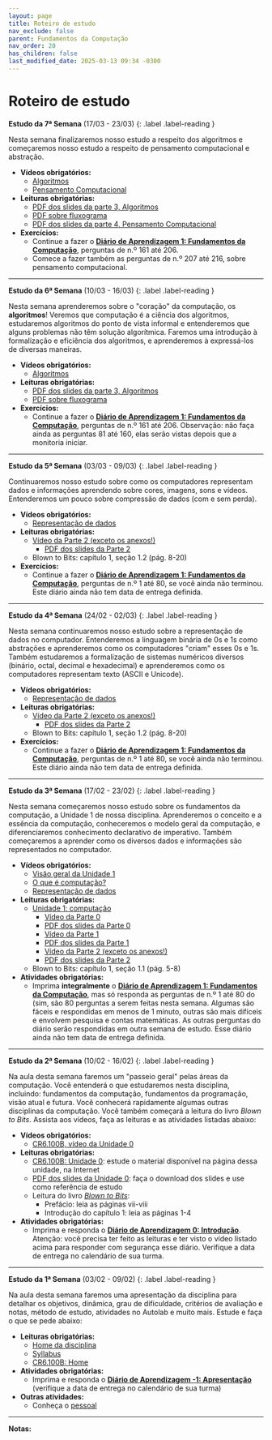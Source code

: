 ```yaml
---
layout: page
title: Roteiro de estudo
nav_exclude: false
parent: Fundamentos da Computação
nav_order: 20
has_children: false
last_modified_date: 2025-03-13 09:34 -0300
---
```


# Roteiro de estudo

**Estudo da 7ª Semana**<a id="re7sem"></a> (17/03 - 23/03)
{: .label .label-reading }

Nesta semana finalizaremos nosso estudo a respeito dos algoritmos e começaremos
nosso estudo a respeito de pensamento computacional e abstração.

- **Vídeos obrigatórios:**
  - [Algoritmos](https://cmprz.me/cr6100b-unid-1-parte3-video)
  - [Pensamento Computacional](https://cmprz.me/cr6100b-unid-1-parte4-video)
- **Leituras obrigatórias:**
  - [PDF dos slides da parte 3,
    Algoritmos](https://cmprz.me/cr6100b-unid-1-parte-3-slides)
  - [PDF sobre fluxograma](https://cmprz.me/cr6100b-unid-1-parte-3-fluxogramas)
  - [PDF dos slides da parte 4,
    Pensamento Computacional](https://cmprz.me/cr6100b-unid-1-parte-4-slides)
- **Exercícios:**
  - Continue a fazer o **[Diário de Aprendizagem 1: Fundamentos da
    Computação](/assets/disciplinas/fundcomp/2025_1/diario_1.pdf)**, perguntas
    de n.º 161 até 206.
  - Comece a fazer também as perguntas de n.º 207 até 216, sobre pensamento
    computacional.

---

**Estudo da 6ª Semana**<a id="re6sem"></a> (10/03 - 16/03)
{: .label .label-reading }

Nesta semana aprenderemos sobre o "coração" da computação, os **algoritmos**!
Veremos que computação é a ciência dos algoritmos, estudaremos algoritmos do
ponto de vista informal e entenderemos que alguns problemas não têm solução
algorítmica. Faremos uma introdução à formalização e eficiência dos algoritmos,
e aprenderemos à expressá-los de diversas maneiras.

- **Vídeos obrigatórios:**
  - [Algoritmos](https://cmprz.me/cr6100b-unid-1-parte3-video)
- **Leituras obrigatórias:**
  - [PDF dos slides da parte 3,
    Algoritmos](https://cmprz.me/cr6100b-unid-1-parte-3-slides)
  - [PDF sobre fluxograma](https://cmprz.me/cr6100b-unid-1-parte-3-fluxogramas)
- **Exercícios:**
  - Continue a fazer o **[Diário de Aprendizagem 1: Fundamentos da
    Computação](/assets/disciplinas/fundcomp/2025_1/diario_1.pdf)**, perguntas
    de n.º 161 até 206. Observação: não faça ainda as perguntas 81 até 160, elas
    serão vistas depois que a monitoria iniciar.

---

**Estudo da 5ª Semana**<a id="re5sem"></a> (03/03 - 09/03)
{: .label .label-reading }

Continuaremos nosso estudo sobre como os computadores representam dados e
informações aprendendo sobre cores, imagens, sons e vídeos. Entenderemos um
pouco sobre compressão de dados (com e sem perda).

- **Vídeos obrigatórios:**
  - [Representação de dados](https://www.youtube.com/watch?v=8T_hJhYg4R0)
- **Leituras obrigatórias:**
  - [Vídeo da Parte 2 (exceto os
      anexos!)](https://cmprz.me/cr6100b-unid-1-parte-2-video)
    - [PDF dos slides da Parte
      2](https://cmprz.me/cr6100b-unid-1-parte-2-slides)
  - Blown to Bits: capítulo 1, seção 1.2 (pág. 8-20)
- **Exercícios:**
  - Continue a fazer o **[Diário de Aprendizagem 1: Fundamentos da
    Computação](/assets/disciplinas/fundcomp/2025_1/diario_1.pdf)**, perguntas
    de n.º 1 até 80, se você ainda não terminou. Este diário ainda não tem data
    de entrega definida.

---

**Estudo da 4ª Semana**<a id="re4sem"></a> (24/02 - 02/03)
{: .label .label-reading }

Nesta semana continuaremos nosso estudo sobre a representação de dados no
computador. Entenderemos a linguagem binária de 0s e 1s como abstrações e
aprenderemos como os computadores "criam" esses 0s e 1s. Também estudaremos a
formalização de sistemas numéricos diversos (binário, octal, decimal e
hexadecimal) e aprenderemos como os computadores representam texto (ASCII e
Unicode).

- **Vídeos obrigatórios:**
  - [Representação de dados](https://www.youtube.com/watch?v=8T_hJhYg4R0)
- **Leituras obrigatórias:**
  - [Vídeo da Parte 2 (exceto os
      anexos!)](https://cmprz.me/cr6100b-unid-1-parte-2-video)
    - [PDF dos slides da Parte
      2](https://cmprz.me/cr6100b-unid-1-parte-2-slides)
  - Blown to Bits: capítulo 1, seção 1.2 (pág. 8-20)
- **Exercícios:**
  - Continue a fazer o **[Diário de Aprendizagem 1: Fundamentos da
    Computação](/assets/disciplinas/fundcomp/2025_1/diario_1.pdf)**, perguntas
    de n.º 1 até 80, se você ainda não terminou. Este diário ainda não tem data
    de entrega definida.

---

**Estudo da 3ª Semana**<a id="re3sem"></a> (17/02 - 23/02)
{: .label .label-reading }

Nesta semana começaremos nosso estudo sobre os fundamentos da
computação, a Unidade 1 de nossa disciplina. Aprenderemos o conceito e a
essência da computação, conheceremos o modelo geral da computação, e
diferenciaremos conhecimento declarativo de imperativo. Também começaremos a
aprender como os diversos dados e informações são representados no computador.

- **Vídeos obrigatórios:**
  - [Visão geral da Unidade 1](https://www.youtube.com/watch?v=XbuHXSoKZOM)
  - [O que é computação?](https://www.youtube.com/watch?v=qzxw-Tm8UgI)
  - [Representação de dados](https://www.youtube.com/watch?v=8T_hJhYg4R0)
- **Leituras obrigatórias:**
  - [Unidade 1: computação](https://cmprz.me/cr6100bu1)
    - [Vídeo da Parte 0](https://cmprz.me/cr6100b-unid-1-parte-0-video)
    - [PDF dos slides da Parte
      0](https://cmprz.me/cr6100b-unid-1-parte-0-slides)
    - [Vídeo da Parte 1](https://cmprz.me/cr6100b-unid-1-parte-1-video)
    - [PDF dos slides da Parte
      1](https://cmprz.me/cr6100b-unid-1-parte-1-slides)
    - [Vídeo da Parte 2 (exceto os
      anexos!)](https://cmprz.me/cr6100b-unid-1-parte-2-video)
    - [PDF dos slides da Parte
      2](https://cmprz.me/cr6100b-unid-1-parte-2-slides)
  - Blown to Bits: capítulo 1, seção 1.1 (pág. 5-8)
- **Atividades obrigatórias:**
  - Imprima **integralmente** o **[Diário de Aprendizagem 1: Fundamentos da
    Computação](/assets/disciplinas/fundcomp/2025_1/diario_1.pdf)**, mas só
    responda as perguntas de n.º 1 até 80 do (sim, são 80 perguntas a serem
    feitas nesta semana. Algumas são fáceis e respondidas em menos de 1 minuto,
    outras são mais difíceis e envolvem pesquisa e contas matemáticas. As outras
    perguntas do diário serão respondidas em outra semana de estudo. Esse diário
    ainda não tem data de entrega definida.

---

**Estudo da 2ª Semana**<a id="re2sem"></a> (10/02 - 16/02)
{: .label .label-reading }

Na aula desta semana faremos um "passeio geral" pelas áreas da computação. Você
entenderá o que estudaremos nesta disciplina, incluindo: fundamentos da
computação, fundamentos da programação, visão atual e futura. Você conhecerá
rapidamente algumas outras disciplinas da computação. Você também começará a
leitura do livro *Blown to Bits*. Assista aos vídeos, faça as leituras e as
atividades listadas abaixo:

- **Vídeos obrigatórios:**
  - [CR6.100B, vídeo da Unidade 0](https://www.youtube.com/watch?v=-aY8U8s5Kv4)
- **Leituras obrigatórias:**
  - [CR6.100B: Unidade 0](http://cmprz.me/cr6100bu0): estude o material
    disponível na página dessa unidade, na Internet
  - [PDF dos slides da Unidade 0](https://cmprz.me/slides-unid-0): faça o
    download dos slides e use como referência de estudo
  - Leitura do livro [*Blown to Bits*](/assets/docs/blown_to_bits_2e_pt-BR.pdf):
    - Prefácio: leia as páginas vii-viii
    - Introdução do capítulo 1: leia as páginas 1-4
- **Atividades obrigatórias:**
  - Imprima e responda o **[Diário de Aprendizagem 0:
    Introdução](/assets/disciplinas/fundcomp/2025_1/diario_0.pdf)**. Atenção:
    você precisa ter feito as leituras e ter visto o vídeo listado acima para
    responder com segurança esse diário. Verifique a data de entrega no
    calendário de sua turma.

---

**Estudo da 1ª Semana**<a id="re1sem"></a> (03/02 - 09/02)
{: .label .label-reading }

Na aula desta semana faremos uma apresentação da disciplina para detalhar os
objetivos, dinâmica, grau de dificuldade, critérios de avaliação e notas, método
de estudo, atividades no Autolab e muito mais. Estude e faça o que se pede
abaixo:

- **Leituras obrigatórias:**
  - [Home da disciplina](/disciplinas/fundamentos_computacao/)
  - [Syllabus](/disciplinas/fundamentos_computacao/syllabus/)
  - [CR6.100B: Home](http://cmprz.me/cr6100bhome)
- **Atividades obrigatórias:**
  - Imprima e responda o **[Diário de Aprendizagem -1:
    Apresentação](/assets/disciplinas/fundcomp/2025_1/diario_-1.pdf)**
    (verifique a data de entrega no calendário de sua turma)
- **Outras atividades:**
  - Conheça o [pessoal](/disciplinas/fundamentos_computacao/pessoal/)

<!--

**Estudo da 4ª Semana**<a id="re4sem"></a> (19/08 - 25/08)
{: .label .label-reading }
- **Leituras obrigatórias:**
  - [CR6.100B: Unidade 1](http://cmprz.me/cr6100bu1): estudar o seguinte:
    - Parte 3: Algoritmos
    - Parte 4: Pensamento computacional
    - Parte 5: Abstração
  - Assistir os seguintes vídeos (assista aos vídeos **várias vezes** até que
    você consiga entender tudo; na página da CR6.100B você pode fazer o
    download dos slides correspondentes a cada vídeo):
    - [Parte 3: Algoritmos](https://www.youtube.com/watch?v=NIy_YxAS570)
    - [Parte 4: Pensamento computacional](https://www.youtube.com/watch?v=w4XK1nY-pMc)
    - [Parte 5: Abstração](https://www.youtube.com/watch?v=pPNKC6ii8cE)
  - Blown to Bits: capítulo 1, seção 1.2, Koan 1 e Koan 2 (pág. 8-12)
- **Atividades obrigatórias:**
  - Termine de responder o **[Diário de Aprendizagem 1: Fundamentos da
    Computação](/assets/disciplinas/fundcomp/2024_2/diario_1.pdf)**,
    fazendo as perguntas de n.º 161 até 225). Verifique no calendário de sua turma
    a data para a entrega do diário.

---

**Estudo da 5ª Semana**<a id="re5sem"></a> (26/08 - 01/09)
{: .label .label-reading }
- **Leituras obrigatórias:**
  - [CR6.100B: Unidade 1](http://cmprz.me/cr6100bu1): estudar o seguinte:
    - Parte 0: Visão geral
    - Parte 1: O que é ciência da computação
    - Parte 2: Representação de dados (incluindo os anexos!)
    - Parte 3: Algoritmos
    - Parte 4: Pensamento computacional
    - Parte 5: Abstração
  - Assistir os seguintes vídeos (assista aos vídeos **várias vezes** até que
    você consiga entender tudo; na página da CR6.100B você pode fazer o
    download dos slides correspondentes a cada vídeo):
    - [Parte 0: Visão geral](https://www.youtube.com/watch?v=XbuHXSoKZOM)
    - [Parte 1: O que é ciência da computação](https://www.youtube.com/watch?v=qzxw-Tm8UgI)
    - [Parte 2: Representação de dados](https://www.youtube.com/watch?v=8T_hJhYg4R0)
      - [Anexo 1: Conversão de bases](https://www.youtube.com/watch?v=7u4lJQE2xOk)
      - [Anexo 2: Outros conceitos](https://www.youtube.com/watch?v=MxdbxybOlmE)
      - [Anexo 3: Binários negativos](https://www.youtube.com/watch?v=gLBV2iU_EbM)
      - [Anexo 4: Binários fracionários](https://www.youtube.com/watch?v=QdOMYMvn2h8)
      - [Anexo 5: BCD e expansão de sinal](https://www.youtube.com/watch?v=8Tl0I2Ihc0w)
    - [Parte 3: Algoritmos](https://www.youtube.com/watch?v=NIy_YxAS570)
    - [Parte 4: Pensamento computacional](https://www.youtube.com/watch?v=w4XK1nY-pMc)
    - [Parte 5: Abstração](https://www.youtube.com/watch?v=pPNKC6ii8cE)
  - Blown to Bits: capítulo 1, seção 1.2, Koan 1 e Koan 2 (pág. 8-12)
- **Atividades obrigatórias:**
  - Termine de responder o **[Diário de Aprendizagem 1: Fundamentos da
    Computação](/assets/disciplinas/fundcomp/2024_2/diario_1.pdf)**,
    fazendo todas perguntas. Verifique no calendário de sua turma
    a data para a entrega do diário.

---

**Estudo da 6ª Semana**<a id="re6sem"></a> (02/09 - 08/09)
{: .label .label-reading }
- **Leituras obrigatórias:**
  - [CR6.100B: Unidade 2](http://cmprz.me/cr6100bu2): estudar o seguinte:
    - [Parte 1: Scratch - fundamentos da
      programação](https://www.computacaoraiz.com.br/cr6100b/unidades/2/#parte-1-fundamentos-da-programação)
    - [Parte 2: Exemplos em Scratch](https://www.computacaoraiz.com.br/cr6100b/unidades/2/#parte-2-exemplos-em-scratch)
  - Blown to Bits: capítulo 1, seção 1.2, Koan 3 e Koan 4 (pág. 12-14)
  - Assistir os seguintes vídeos (assista aos vídeos **várias vezes** até que
    você consiga entender tudo; na página da CR6.100B você pode fazer o
    download dos slides correspondentes a cada vídeo):
    - [Parte 1: Fundamentos da Programação:
      Scratch](https://www.youtube.com/watch?v=jaxotbKfnWA)
    - [Parte 2: Exemplos em
      Scratch](https://www.youtube.com/watch?v=YWIVJrV-EYs)
- **Atividades obrigatórias:**
  - **Diário de Aprendizagem 2: Fundamentos da Programação** (em breve)
- **Atividades no Autolab (obrigatórias):**
  - [PSET 0: Scratch](../autolab/#autolab2)

---

**Estudo da 7ª Semana**<a id="re7sem"></a> (09/09 - 15/09)
{: .label .label-reading }
- **Leituras obrigatórias:**
  - [CR6.100B: Unidade 2](http://cmprz.me/cr6100bu2): estudar o seguinte:
    - Parte 3: Funções e variáveis
    - Parte 4: Conceitos avançados
  - Blown to Bits: capítulo 1, seção 1.2, Koan 5 (pág. 14-16)
- **Vídeos obrigatórios:**
  - [CR6.100B: Parte 3: Funções e
    variáveis](https://www.youtube.com/watch?v=jeFJuow44kI)
  - [CR6.100B: Parte 4: Conceitos
    avançados](https://www.youtube.com/watch?v=dWMx4503llQ)
  - [CR6.100B: Parte 5: PSET 0:
    Scratch](https://www.youtube.com/watch?v=21Vknz2W9FA)
- **Atividades obrigatórias:**
  - (em breve)

---

**Estudo da 8ª Semana**<a id="re8sem"></a> (16/09 - 22/09)
{: .label .label-reading }
- **Leituras obrigatórias:**
  - [CR6.100B: Unidade 2](http://cmprz.me/cr6100bu2): estudar o seguinte:
    - Parte 3: Funções e variáveis
    - Parte 4: Conceitos avançados
  - Blown to Bits: capítulo 1, seção 1.2, Koan 5 (pág. 14-16)
- **Vídeos obrigatórios:**
  - [CR6.100B: Parte 3: Funções e
    variáveis](https://www.youtube.com/watch?v=jeFJuow44kI)
  - [CR6.100B: Parte 4: Conceitos
    avançados](https://www.youtube.com/watch?v=dWMx4503llQ)
- **Atividades obrigatórias:**
  - [Diário 2: Programação](/assets/disciplinas/fundcomp/2024_2/diario_2.pdf)
    (será liberado dia 18/09)

---

**Estudo da 9ª Semana**<a id="re9sem"></a> (23/09 - 29/09)
{: .label .label-reading }
- **InovaWeek**: em virtude da realização do InovaWeek, não teremos atividades
  acadêmicas em sala de aula (haverá uma atividade prática a ser entregue via
  Portal do Aluno). Também não haverá laboratórios ou monitoria.

---

**Estudo da 10ª Semana**<a id="re10sem"></a> (30/09 - 06/10)
{: .label .label-reading }
- **Revisão para Prova**: a "1ª Avaliação Bimestral" de nossa disciplina será
  realizada na próxima semana e, portanto, nesta semana nossa aula será de
  revisão de conteúdo e esclarecimento de dúvidas.

---

**11ª Semana: AV1**<a id="re11sem"></a> (07/10 - 13/10)
{: .label .label-red }
- **Avaliação Bimestral AV1:** esta semana é dedicada à realização da 1ª
  avaliação bimestral, a AV1, e, portanto, não há conteúdo novo a ser
  estudado. O conteúdo da AV1 corresponde a toda a matéria das semanas 1 a 10,
  ou seja, tudo o que foi visto no bimestre, incluindo:
  - Diários de Aprendizagem (do Diário -1 até o Diário 2)
  - Todo o conteúdo visto no CR6.100B (Home, Unidade 0 até Unidade 2)
  - Todo o conteúdo dos Exercícios, Laboratórios e PSETs do Autolab
  - Todo o capítulo 1 do Blown to Bits
  - Todo o material extra que os monitores apresentaram durante as monitorias
- A prova é totalmente **discursiva** e individual.
- Venha bem preparado! A prova é **extensa** e não é fácil!
- Siga todas as normas de **integridade acadêmica** da disciplina pois alunos
  flagrados com qualquer tipo de cola terão a AV1 zerada imediatamente e serão
  encaminhados para a coordenação para as medidas disciplinares conforme o
  regimento da UVV.
- O professor determinará o assento de cada aluno.

{: .vermelho-title }
> Os celulares serão recolhidos pelo professor!
>
> Antes do início da prova o professor **recolherá todos os celulares** de todos
> os alunos, **sem exceções**. O aluno só receberá a prova mediante a entrega do
> celular, desligado. Os celulares serão identificados e ficarão sob a posse do
> professor durante a prova. Ao terminar e entregar a prova, o professor
> devolverá o celular.
>
> Alunos que não entregarem o celular e forem flagrados utilizando o aparelho
> para colar na prova, serão **REPROVADOS IMEDIATA E AUTOMATICAMENTE** na
> disciplina, sem chance de discussão. Evite problemas: **entregue seu celular
> desligado** no início da prova.

---

**Estudo da 12ª Semana**<a id="re10sem"></a> (14/10 - 20/10)
{: .label .label-reading }
- **Feriado:** em virtude do feriado do dia dos professores, não há nenhuma
  atividade programada para esta semana.

---

**Estudo da 13ª Semana**<a id="re11sem"></a> (21/10 - 27/10)
{: .label .label-reading }
- **Leituras obrigatórias:**
  - [Material de Estudo sobre Linguagem
    C](/assets/disciplinas/fundcomp/2024_2/unidade3_c.pdf)
- **Atividades obrigatórias:**
  - [Diário de Aprendizagem 3: Linguagem
    C](/assets/disciplinas/fundcomp/2024_2/diario_3.pdf)
- **Atividades no Autolab:**
  - Nesta semana você deverá fazer diversos exercícios e laboratórios de
    programação, e também o PSET-1, sobre linguagem C. O prazo final para
    a entrega de todas as atividades é dia 08/11/2024 23:59h. Acesse a
    [página de atividades do Autolab](../autolab/#autolab3) para mais
    informações.

---

**Estudo da 14ª Semana**<a id="re11sem"></a> (28/10 - 03/11)
{: .label .label-reading }
- **Leituras obrigatórias:**
  - [Material de Estudo sobre Linguagem
    C](/assets/disciplinas/fundcomp/2024_2/unidade3_c.pdf)
- **Atividades obrigatórias:**
  - [Diário de Aprendizagem 3: Linguagem
    C](/assets/disciplinas/fundcomp/2024_2/diario_3.pdf)
- **Atividades no Autolab:**
  - Nesta semana você continuará a fazer diversos exercícios e laboratórios
    de programação, e também o PSET-1, sobre linguagem C. O prazo final para
    a entrega de todas as atividades é dia 08/11/2024 23:59h. Acesse a
    [página de atividades do Autolab](../autolab/#autolab3) para mais
    informações.

<!--
---

**Estudo da 12ª Semana**<a id="re12sem"></a>
{: .label .label-reading }
- **Leituras obrigatórias:**
  - [CR6.100B: Unidade 5](http://cmprz.me/cr6100bu5)
  - Blown to Bits: (a definir)
- **Atividades obrigatórias:**
  - Diário de Aprendizagem 5: Algoritmos

---

**Estudo da 13ª Semana**<a id="re13sem"></a>
{: .label .label-reading }
- **Leituras obrigatórias:**
  - [CR6.100B: Unidade 5](http://cmprz.me/cr6100bu5)
  - Blown to Bits: (a definir)
- **Atividades obrigatórias:**
  - Diário de Aprendizagem 5: Algoritmos

---

**Estudo da 14ª Semana**<a id="re14sem"></a>
{: .label .label-reading }
- **Leituras obrigatórias:**
  - [CR6.100B: Unidade 6](http://cmprz.me/cr6100bu6)
  - Blown to Bits: (a definir)
- **Atividades obrigatórias:**
  - Diário de Aprendizagem 6: Memória

---

**Estudo da 15ª Semana**<a id="re15sem"></a>
{: .label .label-reading }
- **Leituras obrigatórias:**
  - [CR6.100B: Unidade 6](http://cmprz.me/cr6100bu6)
  - Blown to Bits: (a definir)
- **Atividades obrigatórias:**
  - Diário de Aprendizagem 6: Memória

---

**Estudo da 16ª Semana**<a id="re16sem"></a>
{: .label .label-reading }
- **Leituras obrigatórias:**
  - [CR6.100B: Unidade 7](http://cmprz.me/cr6100bu7)
  - Blown to Bits: (a definir)
- **Atividades obrigatórias:**
  - Diário de Aprendizagem 7: Estruturas de dados

---

**Estudo da 17ª Semana**<a id="re17sem"></a>
{: .label .label-reading }
- **Leituras obrigatórias:**
  - [CR6.100B: Unidade 7](http://cmprz.me/cr6100bu7)
  - Blown to Bits: (a definir)
- **Atividades obrigatórias:**
  - Diário de Aprendizagem 7: Estruturas de dados

---

**Estudo da 18ª Semana**<a id="re18sem"></a>
{: .label .label-reading }
- **Leituras obrigatórias:**
  - Tópicos especiais
  - Blown to Bits: (a definir)
- **Atividades obrigatórias:**
  - (a definir)

---

**Estudo da 19ª Semana**<a id="re19sem"></a>
{: .label .label-reading }
- **Leituras obrigatórias:**
  - Tópicos especiais
  - Blown to Bits: (a definir)
- **Atividades obrigatórias:**
  - (a definir)

---

**20ª Semana: AV2**<a id="re20sem"></a>
{: .label .label-red }
- **Avaliação Bimestral AV2:** esta semana é dedicada à realização da 2ª
  avaliação bimestral, a AV2, e, portanto, não há conteúdo novo a ser
  estudado. O conteúdo da AV1 corresponde a toda a matéria das semanas 10 a 19,
  ou seja, tudo o que foi visto no segundo bimestre, incluindo:
  - Diários de Aprendizagem (do Diário 4 até o Diário 7)
  - Todo o conteúdo visto no CR6.100B (Home, Unidade 4 até Unidade 7)
  - Todo o conteúdo dos Exercícios, Laboratórios e PSETs do Autolab
  - Todo o conteúdo dos Tópicos Especiais
  - Blown to Bits (a definir)
  - Todo o material extra que os monitores apresentaram durante as monitorias
- A prova é totalmente **discursiva** e individual.
- Venha bem preparado! A prova é **extensa** e não é fácil!
- Siga todas as normas de **integridade acadêmica** da disciplina pois alunos
  flagrados com qualquer tipo de cola terão a AV1 zerada imediatamente e serão
  encaminhados para a coordenação para as medidas disciplinares conforme o
  regimento da UVV.
- O professor determinará o assento de cada aluno.

{: .vermelho-title }
> Os celulares serão recolhidos pelo professor!
>
> Antes do início da prova o professor **recolherá todos os celulares** de todos
> os alunos, **sem exceções**. O aluno só receberá a prova mediante a entrega do
> celular, desligado. Os celulares serão identificados e ficarão sob a posse do
> professor durante a prova. Ao terminar e entregar a prova, o professor
> devolverá o celular.
>
> Alunos que não entregarem o celular e forem flagrados utilizando o aparelho
> para colar na prova, serão **REPROVADOS IMEDIATA E AUTOMATICAMENTE** na
> disciplina, sem chance de discussão. Evite problemas: **entregue seu celular
> desligado** no início da prova.

-->

<!--
**Leituras da 5ª Semana**<a id="l5sem"></a>
{: .label .label-reading }

* **Leituras obrigatórias:**
  * [Scratch: Getting
    Started](https://scratch.mit.edu/projects/editor/?tutorial=getStarted)
  * [Scratch Tutorials](https://scratch.mit.edu/projects/editor/?tutorial=all)
  * [Scratch Coding Cards](https://resources.scratch.mit.edu/www/cards/en/scratch-cards-all.pdf)
  * [Primeiros passos com o Scratch](https://drive.google.com/file/d/1rBdLZ_KnZTJj4d0dps2TSnrPprjHjd7i/view)
* **Vídeos obrigatórios:**
  * [Scratch!](https://fast.wistia.net/embed/iframe/joal01i8b1)
  * [Scratch Programming](https://www.youtube.com/watch?v=PmGQr8Rxf_Q) - aumente
    o som! :^)
* **Leituras opcionais:**
  * [ScratchEd](https://scratched.gse.harvard.edu/)
* **Vídeos opcionais:**
  * [Scratch para iniciantes](https://www.youtube.com/watch?v=OIDoKeEOXeo)
  * [Intro to Scratch](https://www.youtube.com/watch?v=ywG6lv9mFLI)
  * [Como fazer uma animação no Scratch](https://www.youtube.com/watch?v=siZXmwYMy1k)

**Leituras da 4ª Semana**<a id="l4sem"></a>
{: .label .label-reading }

* **Leituras obrigatórias:**
  * [Welcome do CS50](https://cs50.harvard.edu/x/2023/)
  * [Notas de aula (slides)](/assets/disciplinas/fundcomp/2023_1/pensamento_computacional.pdf)
  * [Símbolos em Fluxogramas: Guia Simplificado](/assets/disciplinas/fundcomp/guia_rapido_fluxograma.pdf)
  * [Lecture 0: Scratch](https://cs50.harvard.edu/x/2023/notes/0/)
* **Vídeos obrigatórios:**
  * [Week 0: Scratch](https://cs50.harvard.edu/x/2023/weeks/0/)
  * [Learning to Code](https://www.youtube.com/watch?v=dU1xS07N-FA)
* **Leituras opcionais:**
  * [Is Abstraction the Key to Computing?](/assets/disciplinas/fundcomp/is_abstraction_the_key_to_computing.pdf)[^1]
  * [Scratch: Programming for All](/assets/disciplinas/fundcomp/scratch_programming_for_all.pdf)[^2]
  * [Introduction to Abstraction](/assets/disciplinas/fundcomp/introduction_to_abstraction.pdf)[^3]
  * [What is an algorithm?](https://www.snexplores.org/article/explainer-what-is-an-algorithm)
  * [The 10 Algorithms That Dominate Our World](https://gizmodo.com/the-10-algorithms-that-dominate-our-world-1580110464)
* **Vídeos opcionais:**
  * [How algorithms shape our world](https://www.ted.com/talks/kevin_slavin_how_algorithms_shape_our_world/)

[^1]: Disponível publicamente no [Research Gate](https://www.researchgate.net/publication/220427690_Is_abstraction_the_key_to_computing)
[^2]: Disponível publicamente na página de [Michel Resnick](https://web.media.mit.edu/~mres/papers.html)
[^3]: Disponível publicamente na página do [CS10](http://cs10.org/fa17/assign.html?//docs.google.com/document/d/1PZJ_LYYWRYu12cTbBKF9IyY4BqEG-BibgisBoQn9BpY/pub)

**Leituras da 3ª Semana**<a id="l3sem"></a>
{: .label .label-reading }

(sem leituras, curso não iniciado)

**Leituras da 2ª Semana**<a id="l2sem"></a>
{: .label .label-reading }

(sem leituras, curso não iniciado)

-->

---
**Notas:**
